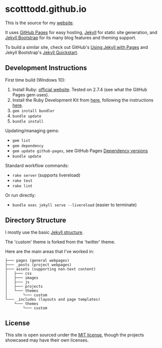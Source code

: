 scotttodd.github.io
===================

This is the source for my [website](http://scotttodd.github.io/).

It uses [GitHub Pages](https://pages.github.com/) for easy hosting, [Jekyll](http://jekyllrb.com/) for static site generation, and [Jekyll Bootstrap](http://jekyllbootstrap.com/) for its many blog features and theming support.

To build a similar site, check out GitHub's [Using Jekyll with Pages](https://help.github.com/articles/using-jekyll-with-pages) and Jekyll Bootstrap's [Jekyll Quickstart](http://jekyllbootstrap.com/usage/jekyll-quick-start.html).

Development Instructions
-----

First time build (Windows 10):

1. Install Ruby: [official website](https://www.ruby-lang.org/en/documentation/installation/). Tested on 2.7.4 (see what the GitHub Pages gem uses).
2. Install the Ruby Development Kit from [here](http://rubyinstaller.org/downloads), following the instructions [here](http://github.com/oneclick/rubyinstaller/wiki/Development-Kit).
3. ```gem install bundler```
4. ```bundle update```
5. ```bundle install```

Updating/managing gems:

* ```gem list```
* ```gem dependency```
* ```gem update github-pages```, see GitHub Pages [Dependency versions](https://pages.github.com/versions/)
* ```bundle update```

Standard workflow commands:

* ```rake server``` (supports livereload)
* ```rake test```
* ```rake lint```

Or run directly:

* ```bundle exec jekyll serve --livereload``` (easier to terminate)

Directory Structure
-------------------

I mostly use the basic [Jekyll structure](http://jekyllrb.com/docs/structure/).

The 'custom' theme is forked from the 'twitter' theme.

Here are the main areas that I've worked in:

```
├─── pages (general webpages)
├─── _posts (project webpages)
├─── assets (supporting non-text content)
│   ├─── css
│   ├─── images
│   ├─── js
│   ├─── projects
│   └─── themes
│       └─── custom
└─── _includes (layouts and page templates)
    └─── themes
        └─── custom
```

License
-------

This site is open sourced under the [MIT license](http://opensource.org/licenses/MIT), though the projects showcased may have their own licenses.
